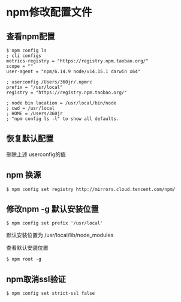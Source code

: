 # npm修改配置文件

## 查看npm配置

```shell
$ npm config ls
; cli configs
metrics-registry = "https://registry.npm.taobao.org/"
scope = ""
user-agent = "npm/6.14.9 node/v14.15.1 darwin x64"

; userconfig /Users/360jr/.npmrc
prefix = "/usr/local"
registry = "https://registry.npm.taobao.org/"

; node bin location = /usr/local/bin/node
; cwd = /usr/local
; HOME = /Users/360jr
; "npm config ls -l" to show all defaults.
```

## 恢复默认配置

删除上述 userconfig的值

## npm 换源

```shell
$ npm config set registry http://mirrors.cloud.tencent.com/npm/
```

## 修改npm -g 默认安装位置

```shell
$ npm config set prefix '/usr/local'
```

默认安装位置为 /usr/local/lib/node_modules

查看默认安装位置

```shell
$ npm root -g
```

## npm取消ssl验证

```shell
$ npm config set strict-ssl false
```

